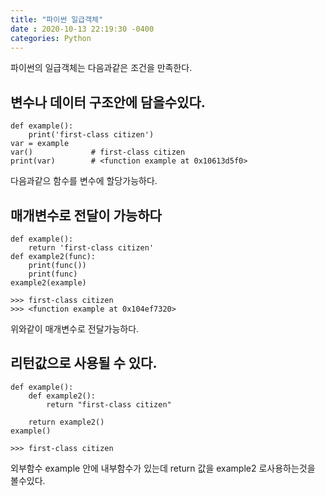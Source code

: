 ```yaml
---
title: "파이썬 일급객체"
date : 2020-10-13 22:19:30 -0400
categories: Python
---
```


파이썬의 일급객체는 다음과같은 조건을 만족한다.

## 변수나 데이터 구조안에 담을수있다.

```
def example():
    print('first-class citizen')
var = example
var()             # first-class citizen
print(var)        # <function example at 0x10613d5f0>
```

다음과같으 함수를 변수에 할당가능하다.

## 매개변수로 전달이 가능하다


```
def example():
    return 'first-class citizen'
def example2(func):
    print(func())
    print(func)
example2(example)

>>> first-class citizen
>>> <function example at 0x104ef7320>

```

위와같이 매개변수로 전달가능하다.


## 리턴값으로 사용될 수 있다.


```
def example():
    def example2():
        return "first-class citizen"
    
    return example2()
example()

>>> first-class citizen

```

외부함수 example 안에 내부함수가 있는데 return 값을 example2 로사용하는것을 볼수있다.

